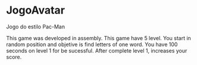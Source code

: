 # JogoAvatar
Jogo do estilo Pac-Man

This game was developed in assembly. This game have 5 level. You start in random position and objetive is find letters of one word. You have 100 seconds on level 1 for be sucessful. After complete level 1, increases your score.
